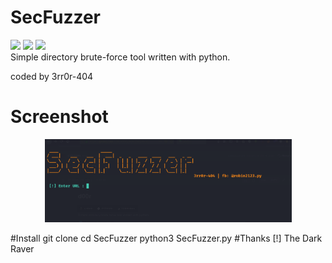 # SecFuzzer

<img src="https://img.shields.io/badge/-Linux-black?style=for-the-badge&logo=Linux&logoColor=white"> <img src="https://img.shields.io/badge/-Python-black?style=for-the-badge&logo=python&logoColor=white"> <img src="https://img.shields.io/badge/-Terminal-black?style=for-the-badge&logo=GNU%20Bash&logoColor=white">
<br>Simple directory brute-force tool written with python.<br>

coded by  3rr0r-404

# Screenshot

<p align="center"><img alt="https://raw.githubusercontent.com/3rr0r-4O4/SecFuzzer/main/dirfuzzer.png" width="395px" src="https://raw.githubusercontent.com/3rr0r-4O4/SecFuzzer/main/dirfuzzer.png" /></p>
#Install
git clone 
cd SecFuzzer
python3 SecFuzzer.py
#Thanks
[!] The Dark Raver
